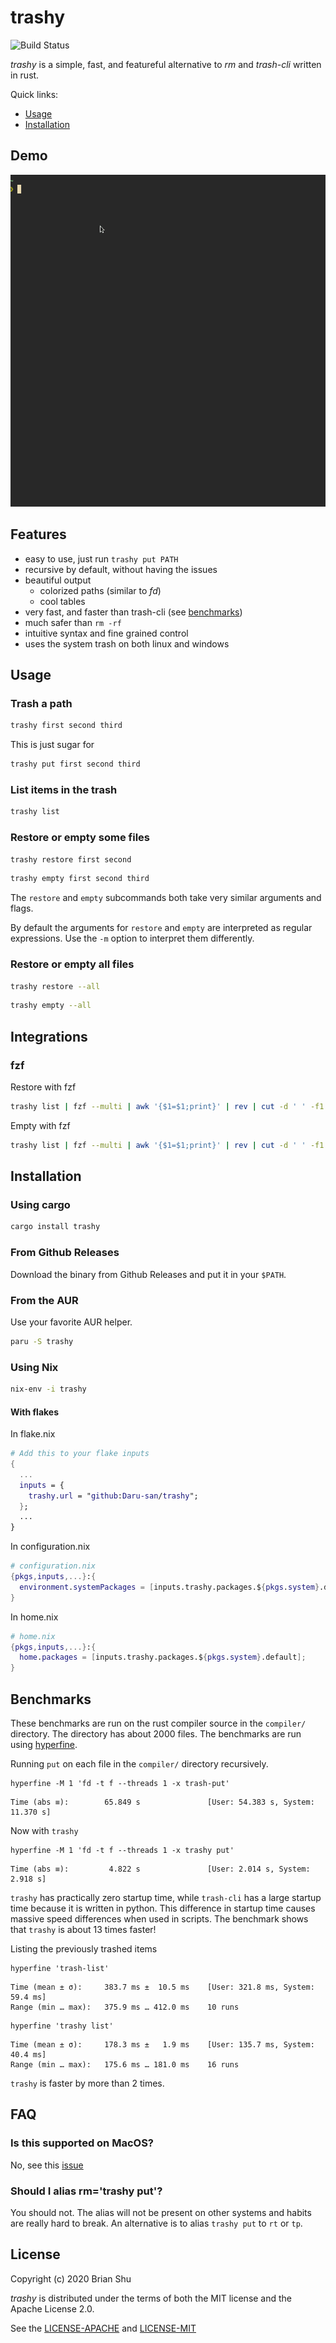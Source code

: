 # trashy

![Build Status](https://github.com/oberblastmeister/trash-cli/workflows/ci/badge.svg)

_trashy_ is a simple, fast, and featureful alternative to _rm_ and _trash-cli_ written in rust.

Quick links:

- [Usage](#usage)
- [Installation](#installation)

## Demo

![demo](doc/trashy_demo_1.gif)

## Features

- easy to use, just run `trashy put PATH`
- recursive by default, without having the issues
- beautiful output
  - colorized paths (similar to _fd_)
  - cool tables
- very fast, and faster than trash-cli (see [benchmarks](#benchmarks))
- much safer than `rm -rf`
- intuitive syntax and fine grained control
- uses the system trash on both linux and windows

## Usage

### Trash a path

```bash
trashy first second third
```

This is just sugar for

```bash
trashy put first second third
```

### List items in the trash

```bash
trashy list
```

### Restore or empty some files

```bash
trashy restore first second
```

```bash
trashy empty first second third
```

The `restore` and `empty` subcommands both take very similar arguments and flags.

By default the arguments for `restore` and `empty` are interpreted as regular expressions.
Use the `-m` option to interpret them differently.

### Restore or empty all files

```bash
trashy restore --all
```

```bash
trashy empty --all
```

## Integrations

### fzf

Restore with fzf

```bash
trashy list | fzf --multi | awk '{$1=$1;print}' | rev | cut -d ' ' -f1 | rev | xargs trashy restore --match=exact --force
```

Empty with fzf

```bash
trashy list | fzf --multi | awk '{$1=$1;print}' | rev | cut -d ' ' -f1 | rev | xargs trashy empty --match=exact --force
```

## Installation

### Using cargo

```bash
cargo install trashy
```

### From Github Releases

Download the binary from Github Releases and put it in your `$PATH`.

### From the AUR

Use your favorite AUR helper.

```bash
paru -S trashy
```

### Using Nix

```bash
nix-env -i trashy
```

#### With flakes

In flake.nix

```nix
# Add this to your flake inputs
{
  ...
  inputs = {
    trashy.url = "github:Daru-san/trashy";
  };
  ...
}
```

In configuration.nix

```nix
# configuration.nix
{pkgs,inputs,...}:{
  environment.systemPackages = [inputs.trashy.packages.${pkgs.system}.default];
}
```

In home.nix

```nix
# home.nix
{pkgs,inputs,...}:{
  home.packages = [inputs.trashy.packages.${pkgs.system}.default];
}
```

## Benchmarks

These benchmarks are run on the rust compiler source in the `compiler/` directory.
The directory has about 2000 files. The benchmarks are run using [hyperfine](https://github.com/sharkdp/hyperfine).

Running `put` on each file in the `compiler/` directory recursively.

```
hyperfine -M 1 'fd -t f --threads 1 -x trash-put'
```

```
Time (abs ≡):        65.849 s               [User: 54.383 s, System: 11.370 s]
```

Now with `trashy`

```
hyperfine -M 1 'fd -t f --threads 1 -x trashy put'
```

```
Time (abs ≡):         4.822 s               [User: 2.014 s, System: 2.918 s]
```

`trashy` has practically zero startup time, while `trash-cli` has a large startup time because it is written in python. This difference in startup time causes massive speed differences when used in scripts. The benchmark shows that `trashy` is about 13 times faster!

Listing the previously trashed items

```
hyperfine 'trash-list'
```

```
Time (mean ± σ):     383.7 ms ±  10.5 ms    [User: 321.8 ms, System: 59.4 ms]
Range (min … max):   375.9 ms … 412.0 ms    10 runs
```

```
hyperfine 'trashy list'
```

```
Time (mean ± σ):     178.3 ms ±   1.9 ms    [User: 135.7 ms, System: 40.4 ms]
Range (min … max):   175.6 ms … 181.0 ms    16 runs
```

`trashy` is faster by more than 2 times.

## FAQ

### Is this supported on MacOS?

No, see this [issue](https://github.com/Byron/trash-rs/issues/8)

### Should I alias rm='trashy put'?

You should not. The alias will not be present on other systems and habits are really hard to break. An alternative is to alias `trashy put` to `rt` or `tp`.

## License

Copyright (c) 2020 Brian Shu

_trashy_ is distributed under the terms of both the MIT license and the Apache License 2.0.

See the [LICENSE-APACHE](LICENSE-APACHE) and [LICENSE-MIT](LICENSE-MIT)
